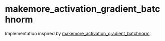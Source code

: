 # makemore_activation_gradient_batchnorm

Implementation inspired by
[makemore_activation_gradient_batchnorm](https://www.youtube.com/watch?v=P6sfmUTpUmc&list=PLAqhIrjkxbuWI23v9cThsA9GvCAUhRvKZ&index=4).
